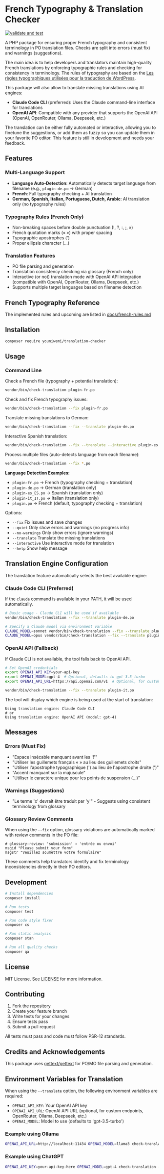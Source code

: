 # French Typography & Translation Checker

[![validate and test](https://github.com/Youniwemi/translation-checker/actions/workflows/php.yml/badge.svg)](https://github.com/Youniwemi/translation-checker/actions/workflows/php.yml)

A PHP package for ensuring proper French typography and consistent terminology in PO translation files. Checks are split into errors (must fix) and warnings (suggestions).

The main idea is to help developers and translators maintain high-quality French translations by enforcing typographic rules and checking for consistency in terminology. The rules of typography are based on the [Les règles typographiques utilisées pour la traduction de WordPress](https://fr.wordpress.org/team/handbook/polyglots/les-regles-typographiques-utilisees-pour-la-traduction-de-wp-en-francais/).

This package will also allow to translate missing translations using AI engines:
- **Claude Code CLI** (preferred): Uses the Claude command-line interface for translations
- **OpenAI API**: Compatible with any provider that supports the OpenAI API (OpenAI, OpenRouter, Ollama, Deepseek, etc.)

The translation can be either fully automated or interactive, allowing you to finetune the suggestions, or add them as fuzzy so you can update them in your favorite PO editor. This feature is still in development and needs your feedback.



## Features

### Multi-Language Support
- **Language Auto-Detection**: Automatically detects target language from filename (e.g., `plugin-de.po` → German)
- **French**: Full typography checking + AI translation
- **German, Spanish, Italian, Portuguese, Dutch, Arabic**: AI translation only (no typography rules)

### Typography Rules (French Only)
- Non-breaking spaces before double punctuation (!, ?, :, ;, »)
- French quotation marks (« ») with proper spacing
- Typographic apostrophes (')
- Proper ellipsis character (…)

### Translation Features
- PO file parsing and generation
- Translation consistency checking via glossary (French only)
- Interactive (or not) translation mode with OpenAI API integration (compatible with OpenAI, OpenRouter, Ollama, Deepseek, etc.)
- Supports multiple target languages based on filename detection


## French Typography Reference

The implemented rules and upcoming are listed in [docs/french-rules.md](docs/french-rules.md)

## Installation

```bash
composer require youniwemi/translation-checker
```

## Usage

### Command Line

Check a French file (typography + potential translation):
```bash
vendor/bin/check-translation plugin-fr.po
```

Check and fix French typography issues:
```bash
vendor/bin/check-translation --fix plugin-fr.po
```

Translate missing translations to German:
```bash
vendor/bin/check-translation --fix --translate plugin-de.po
```

Interactive Spanish translation:
```bash
vendor/bin/check-translation --fix --translate --interactive plugin-es.po
```

Process multiple files (auto-detects language from each filename):
```bash
vendor/bin/check-translation --fix *.po
```

**Language Detection Examples:**
- `plugin-fr.po` → French (typography checking + translation)
- `plugin-de.po` → German (translation only)
- `plugin-es_ES.po` → Spanish (translation only)
- `plugin-it_IT.po` → Italian (translation only)
- `plugin.po` → French (default, typography checking + translation)

Options:
- `--fix` Fix issues and save changes
- `--quiet` Only show errors and warnings (no progress info)
- `--no-warnings` Only show errors (ignore warnings)
- `--translate` Translate the missing translations
- `--interactive` Use interactive mode for translation
- `--help` Show help message

## Translation Engine Configuration

The translation feature automatically selects the best available engine:

### Claude Code CLI (Preferred)
If the `claude` command is available in your PATH, it will be used automatically.

```bash
# Basic usage - Claude CLI will be used if available
vendor/bin/check-translation --fix --translate plugin-de.po

# Specify a Claude model via environment variable
CLAUDE_MODEL=sonnet vendor/bin/check-translation --fix --translate plugin-fr.po
CLAUDE_MODEL=opus vendor/bin/check-translation --fix --translate plugin-es.po
```

### OpenAI API (Fallback)
If Claude CLI is not available, the tool falls back to OpenAI API.

```bash
# Set OpenAI credentials
export OPENAI_API_KEY=your-api-key
export OPENAI_MODEL=gpt-4  # Optional, defaults to gpt-3.5-turbo
export OPENAI_API_URL=https://api.openai.com/v1  # Optional, for custom endpoints

vendor/bin/check-translation --fix --translate plugin-it.po
```

The tool will display which engine is being used at the start of translation:
```
Using translation engine: Claude Code CLI
# or
Using translation engine: OpenAI API (model: gpt-4)
```

## Messages

### Errors (Must Fix)

- "Espace insécable manquant avant les '!'"
- "Utiliser les guillemets français « » au lieu des guillemets droits"
- "Utiliser l'apostrophe typographique (') au lieu de l'apostrophe droite (')"
- "Accent manquant sur la majuscule"
- "Utiliser le caractère unique pour les points de suspension (…)"

### Warnings (Suggestions)
- "Le terme 'x' devrait être traduit par 'y'" - Suggests using consistent terminology from glossary

### Glossary Review Comments
When using the `--fix` option, glossary violations are automatically marked with review comments in the PO file:

```po
# glossary-review: 'submission' → 'entrée ou envoi'
msgid "Please submit your form"
msgstr "Veuillez soumettre votre formulaire"
```

These comments help translators identify and fix terminology inconsistencies directly in their PO editors.

## Development

```bash
# Install dependencies
composer install

# Run tests
composer test

# Run code style fixer
composer cs

# Run static analysis
composer stan

# Run all quality checks
composer qa
```



## License

MIT License. See [LICENSE](LICENSE) for more information.

## Contributing

1. Fork the repository
2. Create your feature branch
3. Write tests for your changes
4. Ensure tests pass
5. Submit a pull request

All tests must pass and code must follow PSR-12 standards.

## Credits and Acknowledgements

This package uses [gettext/gettext](https://packagist.org/packages/gettext/gettext) for PO/MO file parsing and generation.


## Environment Variables for Translation
When using the `--translate` option, the following environment variables are required:
- `OPENAI_API_KEY`: Your OpenAI API key
- `OPENAI_API_URL`: OpenAI API URL (optional, for custom endpoints, OpenRouter, Ollama, Deepseek, etc.)
- `OPENAI_MODEL`: Model to use (defaults to 'gpt-3.5-turbo')

### Example using Ollama
```bash
OPENAI_API_URL=http://localhost:11434 OPENAI_MODEL=llama3 check-translation --translate plugin-de.po
```

### Example using ChatGPT
```bash
OPENAI_API_KEY=your-api-key-here OPENAI_MODEL=gpt-4 check-translation --translate plugin-de.po
```
